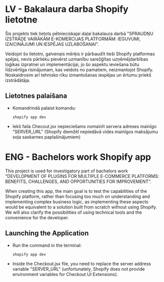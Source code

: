 # LV - Bakalaura darba Shopify lietotne

Šis projekts tiek lietots pētnieciskajai daļai bakalaura darbā "SPRAUDŅU IZSTRĀDE VAIRĀKĀM E-KOMERCIJAS PLATFORMĀM: IEGUVUMI, IZAICINĀJUMI UN IESPĒJAS UZLABOŠANAI".

Veidojot šo lietotni, galvenais mērķis ir pārbaudīt tieši Shopify platformas spējas, nevis pārlieku pievērst uzmanību sarežģītas uzņēmējdarbības loģikas izpratnei un implementācijai, jo šo aspektu ieviešana būtu līdzvērtīga risinājumam, kas veidots no pamatiem, neizmantojot Shopify. Noskaidrosim arī tehnisko rīku izmantošanas iespējas un ērtumu priekš izstrādātāja.

## Lietotnes palaišana
- Komandrindā palaist komandu:
  ```
  shopify app dev
  ```
- Iekš faila Checout.jsx nepieciešams nomainīt servera adreses mainīgo "SERVER_URL" (Shopify diemžēl nepiedāvā vides mainīgos maksājumu soļa saskarnes paplašinājumiem)

# ENG - Bachelors work Shopify app

This project is used for investigatory part of bachelors work "DEVELOPMENT OF PLUGINS FOR MULTIPLE E-COMMERCE PLATFORMS: BENEFITS, CHALLENGES, AND OPPORTUNITIES FOR IMPROVEMENT".

When creating this app, the main goal is to test the capabilities of the Shopify platform, rather than focusing too much on understanding and implementing complex business logic, as implementing these aspects would be equivalent to a solution built from scratch without using Shopify. We will also clarify the possibilities of using technical tools and the convenience for the developer.

## Launching the Application
- Run the command in the terminal:
  ```
  shopify app dev
  ```
- Inside the Checkout.jsx file, you need to replace the server address variable "SERVER_URL" (unfortunately, Shopify does not provide environment variables for Checkout UI Extensions).

